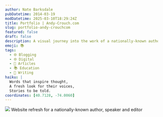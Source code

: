 ```yaml
---
author: Nate Barksdale
pubDatetime: 2014-03-19
modDatetime: 2025-03-10T18:29:24Z
title: Portfolio | Andy-Crouch.com
slug: portfolio-andy-crouchcom
featured: false
draft: false
description: A visual journey into the work of a nationally-known author, speaker, and editor, focusing on their impactful contributions.
emoji: 📚
tags:
  - 🌐 Blogging
  - 🌐 Digital
  - 📖 Articles
  - 📚 Education
  - 📝 Writing
haiku: |
  Words that inspire thought,  
  A fresh look for their voices,  
  Stories to be told.
coordinates: [40.7128, -74.0060]
---
```


![](https://www.natebarksdale.com/wp-content/uploads/2014/03/portfolio-andy-crouch.jpg) Website refresh for a nationally-known author, speaker and editor
